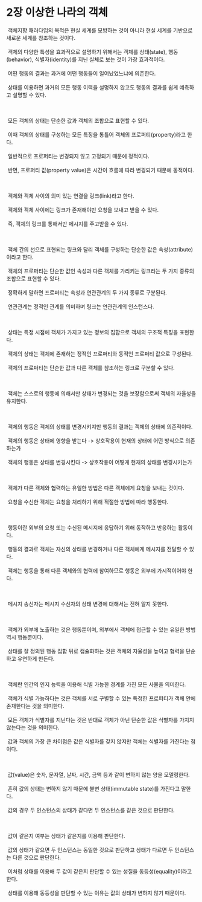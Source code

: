 ﻿# 2장 이상한 나라의 객체

&nbsp;객체지향 패러다임의 목적은 현실 세계를 모방하는 것이 아니라 현실 세계를 기반으로 새로운 세계를 창조하는 것이다.<br/><br/>
&nbsp;객체의 다양한 특성을 효과적으로 설명하기 위해서는 객체를 상태(state), 행동(behavior), 식별자(identity)를 지닌 실체로 보는 것이 가장 효과적이다.<br/><br/>
&nbsp;어떤 행동의 결과는 과거에 어떤 행동들이 일어났었느냐에 의존한다.<br/><br/>
&nbsp;상태를 이용하면 과거의 모든 행동 이력을 설명하지 않고도 행동의 결과를 쉽게 예측하고 설명할 수 있다.<br/><br/><br/>

&nbsp;모든 객체의 상태는 단순한 값과 객체의 조합으로 표현할 수 있다.<br/><br/>
&nbsp;이때 객체의 상태를 구성하는 모든 특징을 통틀어 객체의 프로퍼티(property)라고 한다.<br/><br/>
&nbsp;일반적으로 프로퍼티는 변경되지 않고 고정되기 때문에 정적이다.<br/><br/>
&nbsp;반면, 프로퍼티 값(property value)은 시간이 흐름에 따라 변경되기 때문에 동적이다.<br/><br/><br/>

&nbsp;객체와 객체 사이의 의미 있는 연결을 링크(link)라고 한다.<br/><br/>
&nbsp;객체와 객체 사이에는 링크가 존재해야만 요청을 보내고 받을 수 있다.<br/><br/>
&nbsp;즉, 객체의 링크를 통해서만 메시지를 주고받을 수 있다.<br/><br/><br/>

&nbsp;객체 간의 선으로 표현되는 링크와 달리 객체를 구성하는 단순한 값은 속성(attribute)이라고 한다.<br/><br/>
&nbsp;객체의 프로퍼티는 단순한 값인 속성과 다른 객체를 가리키는 링크라는 두 가지 종류의 조합으로 표현할 수 있다.<br/><br/>
&nbsp;정확하게 말하면 프로퍼티는 속성과 연관관계의 두 가지 종류로 구분된다.<br/><br/>
&nbsp;연관관계는 정적인 관계를 의미하며 링크는 연관관계의 인스턴스다.<br/><br/><br/>

&nbsp;상태는 특정 시점에 객체가 가지고 있는 정보의 집합으로 객체의 구조적 특징을 표현한다.<br/><br/>
&nbsp;객체의 상태는 객체에 존재하는 정적인 프로퍼티와 동적인 프로퍼티 값으로 구성된다.<br/><br/>
&nbsp;객체의 프로퍼티는 단순한 값과 다른 객체를 참조하는 링크로 구분할 수 있다.<br/><br/><br/>

&nbsp;객체는 스스로의 행동에 의해서만 상태가 변경되는 것을 보장함으로써 객체의 자율성을 유지한다.<br/><br/><br/>

&nbsp;객체의 행동은 객체의 상태를 변경시키지만 행동의 결과는 객체의 상태에 의존적이다.<br/><br/>
&nbsp;객체의 행동은 상태에 영향을 받는다 -> 상호작용이 현재의 상태에 어떤 방식으로 의존하는가<br/><br/>
&nbsp;객체의 행동은 상태를 변경시킨다 -> 상호작용이 어떻게 현재의 상태를 변경시키는가<br/><br/><br/>

&nbsp;객체가 다른 객체와 협력하는 유일한 방법은 다른 객체에게 요청을 보내는 것이다.<br/><br/>
&nbsp;요청을 수신한 객체는 요청을 처리하기 위해 적절한 방법에 따라 행동한다.<br/><br/><br/>

&nbsp;행동이란 외부의 요청 또는 수신된 메시지에 응답하기 위해 동작하고 반응하는 활동이다.<br/><br/>
&nbsp;행동의 결과로 객체는 자신의 상태를 변경하거나 다른 객체에게 메시지를 전달할 수 있다.<br/><br/>
&nbsp;객체는 행동을 통해 다른 객체와의 협력에 참여하므로 행동은 외부에 가시적이어야 한다.<br/><br/><br/>

&nbsp;메시지 송신자는 메시지 수신자의 상태 변경에 대해서는 전혀 알지 못한다.<br/><br/><br/>

&nbsp;객체가 외부에 노출하는 것은 행동뿐이며, 외부에서 객체에 접근할 수 있는 유일한 방법 역시 행동뿐이다.<br/><br/>
&nbsp;상태를 잘 정의된 행동 집합 뒤로 캡슐화하는 것은 객체의 자율성을 높이고 협력을 단순하고 유연하게 만든다.<br/><br/><br/>

&nbsp;객체란 인간의 인지 능력을 이용해 식별 가능한 경계를 가진 모든 사물을 의미한다.<br/><br/>
&nbsp;객체가 식별 가능하다는 것은 객체를 서로 구별할 수 있는 특정한 프로퍼티가 객체 안에 존재한다는 것을 의미한다.<br/><br/>
&nbsp;모든 객체가 식별자를 지닌다는 것은 반대로 객체가 아닌 단순한 값은 식별자를 가지지 않는다는 것을 의미한다.<br/><br/>
&nbsp;값과 객체의 가장 큰 차이점은 값은 식별자를 갖지 않지만 객체는 식별자를 가진다는 점이다.<br/><br/><br/>

&nbsp;값(value)은 숫자, 문자열, 날짜, 시간, 금액 등과 같이 변하지 않는 양을 모델링한다.<br/><br/>
&nbsp;흔히 값의 상태는 변하지 않기 때문에 불변 상태(immutable state)를 가진다고 말한다.<br/><br/>
&nbsp;값의 경우 두 인스턴스의 상태가 같다면 두 인스턴스를 같은 것으로 판단한다.<br/><br/><br/>

&nbsp;값이 같은지 여부는 상태가 같은지를 이용해 판단한다.<br/><br/>
&nbsp;값의 상태가 같으면 두 인스턴스는 동일한 것으로 판단하고 상태가 다르면 두 인스턴스는 다른 것으로 판단한다.<br/><br/>
&nbsp;이처럼 상태를 이용해 두 값이 같은지 판단할 수 있는 성질을 동등성(equality)이라고 한다.<br/><br/>
&nbsp;상태를 이용해 동등성을 판단할 수 있는 이유는 값의 상태가 변하지 않기 때문이다.<br/><br/><br/>
